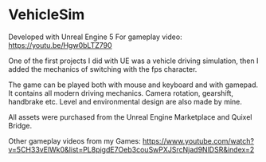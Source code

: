 # VehicleSim

Developed with Unreal Engine 5
For gameplay video:
https://youtu.be/Hgw0bLTZ790

One of the first projects I did with UE was a vehicle driving simulation, then I added the mechanics of switching with the fps character.

The game can be played both with mouse and keyboard and with gamepad. It contains all modern driving mechanics. Camera rotation, gearshift, handbrake etc. Level and environmental design are also made by mine.

All assets were purchased from the Unreal Engine Marketplace and Quixel Bridge.

Other gameplay videos from my Games:
https://www.youtube.com/watch?v=5CH33vElWk0&list=PL8pigdE7Oeb3couSwPXJSrcNjad9NlDSR&index=2
